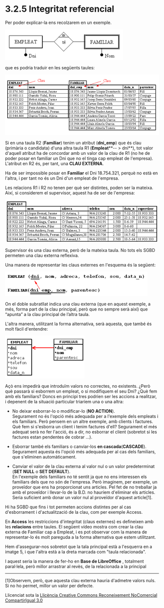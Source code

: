 # 3.2.5 Integritat referencial

Per poder explicar-la ens recolzarem en un exemple.

![](T3_2_5_1.png)

que es podria traduir en les següents taules:

![](T3_2_5_2.png)

Si en una taula R2 (**Familiar**) tenim un atribut (**dni_emp**) que és clau
(primària o candidata) d'una altra taula R1 (**Empleat****\-- > dni**), tot
valor d'aquell atribut ha de concordar amb un valor de la clau de R1 (no he de
poder posar en familiar un Dni que no el tinga cap empleat de l'empresa).
L'atribut en R2 és, per tant, una **CLAU EXTERNA**.

Ha de ser impossible posar en **Familiar** el Dni 18.754.321, perquè no està
en l'altra, i per tant no és un Dni d'un empleat de l'empresa.

Les relacions R1 i R2 no tenen per què ser distintes, poden ser la mateixa.
Així, si considerem el supervisor, aquest ha de ser de l'empresa:

![](T3_2_5_3_2.png)

Supervisor és una clau externa, però de la mateixa taula. No tots els SGBD
permeten una clau externa reflexiva.

Una manera de representar les claus externes en l'esquema és la següent:

![](T3_2_5_4_2.png)

  
On el doble subratllat indica una clau externa (que en aquest exemple, a més,
forma part de la clau principal, però que no sempre serà així) que “apunta” a
la clau principal de l’altra taula.

L'altra manera, utilitzant la forma alternativa, serà aquesta, que també és
molt fàcil d'entendre:

![](T3_3_2_5_5.png)

Açò ens impedirà que introduïm valors no correctes, no existents. ¿Però què
passarà si esborrem un empleat, o si modifiquem el seu Dni? ¿Què fem amb els
familiars? Doncs en principi tres podrien ser les accions a realitzar, i
depenent de la situació particular triaríem una o una altra:

  * No deixar esborrar-lo o modificar-lo (**NO ACTION**).  
Segurament no és l'opció més adequada per a l'exemple dels empleats i els
familiars. Però pensem en un altre exemple, amb clients i factures. Què fem si
s'esborra un client i tenim factures d'ell? Segurament el més adequat serà no
fer l'acció, és a dir, no esborrar el client (sobretot si les factures estan
pendentes de cobrar ...).

  * Esborrar també els familiars o canviar-los **en cascada**(**CASCADE**).  
Segurament aquesta és l'opció més adequada per al cas dels familiars, que
s'eliminen automàticament.

  * Canviar el valor de la clau externa al valor nul o un valor predeterminat (**SET NULL** o **SET DEFAULT**).  
En l'exemple dels familiars no té sentit ja que no ens interessen els
familiars dels que no són de l'empresa. Però imaginem, per exemple, un
proveïdor que ens ha proporcionat uns articles. Pel fet de no treballar ja amb
el proveïdor i llevar-lo de la B.D. no hauríem d'eliminar els articles. Seria
suficient amb donar un valor nul al proveïdor d'aquest
article[1].

Hi ha SGBD que fins i tot permeten accions distintes per al cas d'esborrament
i d'actualització de la clau, com per exemple Access.

En **Access** les restriccions d'integritat (claus externes) es defineixen amb
les **relacions** entre taules. El següent vídeo mostra com crear la clau
externa de Familiar cap a Empleat, i es pot observar com la manera de
representar-lo és molt pareguda a la forma alternativa que estem utilitzant.

Hem d'assegurar-nos sobretot que la tala principal està a l'esquerra en a
imatge 5, i que l'altra està a la dreta marcada com "taula relacionada".

I aquest seria la manera de fer-ho en **Base de LibreOffice** , totalment
paral·lela, però millor arrastrar al revès, de la relacionada a la principal

* * *

[1]Observem, però, que aquesta clau externa hauria d'admetre valors nuls. Si no ho permet,
millor un valor per defecte.



Llicenciat sota la  [Llicència Creative Commons Reconeixement NoComercial
CompartirIgual 3.0](http://creativecommons.org/licenses/by-nc-sa/3.0/)

